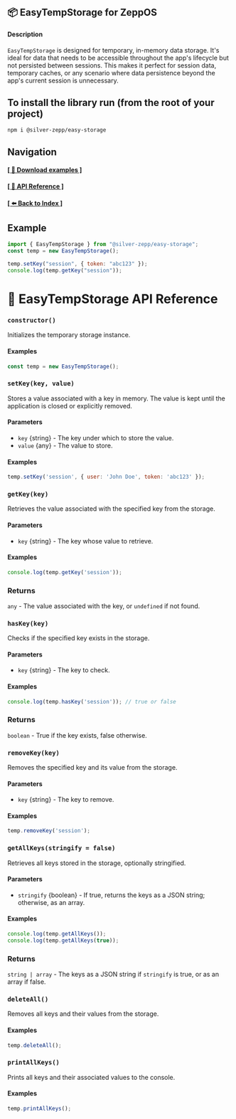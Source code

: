 ## 📦 EasyTempStorage for ZeppOS

#### Description
`EasyTempStorage` is designed for temporary, in-memory data storage. It's ideal for data that needs to be accessible throughout the app's lifecycle but not persisted between sessions. This makes it perfect for session data, temporary caches, or any scenario where data persistence beyond the app's current session is unnecessary.

## To install the library run (from the root of your project)
`npm i @silver-zepp/easy-storage`

## Navigation
#### [[ 📁 Download examples ]](https://github.com/silver-zepp/zeppos-easy-storage) 
#### [[ 📝 API Reference ]](#apireference)
#### [[ ⬅️ Back to Index ]](../README.md)

## Example
```js
import { EasyTempStorage } from "@silver-zepp/easy-storage";
const temp = new EasyTempStorage();

temp.setKey("session", { token: "abc123" });
console.log(temp.getKey("session"));
```

# 📝 EasyTempStorage API Reference  <a id="apireference"></a>

### `constructor()`
Initializes the temporary storage instance.

#### Examples
```js
const temp = new EasyTempStorage();
```

### `setKey(key, value)`

Stores a value associated with a key in memory. The value is kept until the application is closed or explicitly removed.

#### Parameters
- `key` {string} - The key under which to store the value.
- `value` {any} - The value to store.

#### Examples
```js
temp.setKey('session', { user: 'John Doe', token: 'abc123' });
```

### `getKey(key)`
Retrieves the value associated with the specified key from the storage.

#### Parameters
- `key` {string} - The key whose value to retrieve.

#### Examples
```js
console.log(temp.getKey('session'));
```

### Returns
`any` - The value associated with the key, or `undefined` if not found.

### `hasKey(key)`
Checks if the specified key exists in the storage.

#### Parameters
- `key` {string} - The key to check.

#### Examples
```js
console.log(temp.hasKey('session')); // true or false
```

### Returns
`boolean` - True if the key exists, false otherwise.

### `removeKey(key)`
Removes the specified key and its value from the storage.

#### Parameters
- `key` {string} - The key to remove.

#### Examples
```js
temp.removeKey('session');
```

### `getAllKeys(stringify = false)`
Retrieves all keys stored in the storage, optionally stringified.

#### Parameters
- `stringify` {boolean} - If true, returns the keys as a JSON string; otherwise, as an array.

#### Examples
```js
console.log(temp.getAllKeys());
console.log(temp.getAllKeys(true));
```

### Returns
`string | array` - The keys as a JSON string if `stringify` is true, or as an array if false.

### `deleteAll()`
Removes all keys and their values from the storage.

#### Examples
```js
temp.deleteAll();
```

### `printAllKeys()`
Prints all keys and their associated values to the console.

#### Examples
```js
temp.printAllKeys();
```
